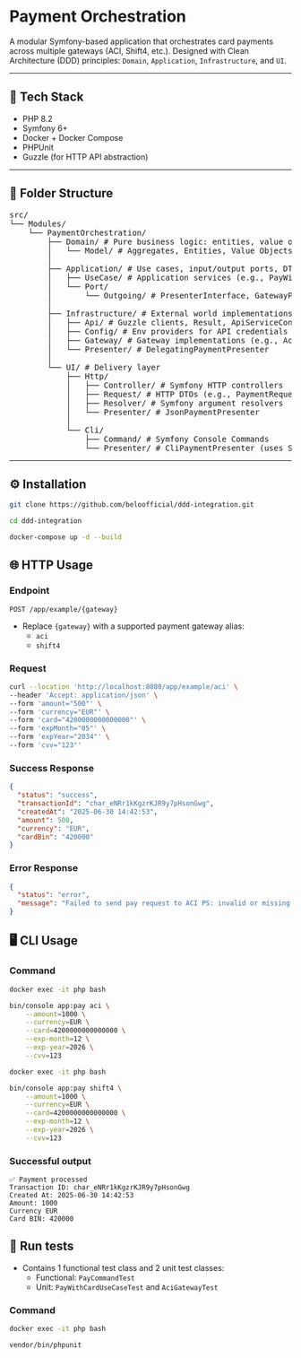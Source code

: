 # Payment Orchestration

A modular Symfony-based application that orchestrates card payments across multiple gateways (ACI, Shift4, etc.). Designed with Clean Architecture (DDD) principles: `Domain`, `Application`, `Infrastructure`, and `UI`.

---

## 🧱 Tech Stack

- PHP 8.2
- Symfony 6+
- Docker + Docker Compose
- PHPUnit
- Guzzle (for HTTP API abstraction)

---

## 📁 Folder Structure

<pre>
src/ 
└── Modules/ 
    └── PaymentOrchestration/ 
        ├── Domain/ # Pure business logic: entities, value objects, interfaces (ports) 
        │   └── Model/ # Aggregates, Entities, Value Objects
        │
        ├── Application/ # Use cases, input/output ports, DTOs 
        │   ├── UseCase/ # Application services (e.g., PayWithCardUseCase) 
        │   └── Port/ 
        │       └── Outgoing/ # PresenterInterface, GatewayProvider, etc.
        │ 
        ├── Infrastructure/ # External world implementations 
        │   ├── Api/ # Guzzle clients, Result, ApiServiceConfig 
        │   ├── Config/ # Env providers for API credentials 
        │   ├── Gateway/ # Gateway implementations (e.g., Aci, Shift4) 
        │   └── Presenter/ # DelegatingPaymentPresenter 
        │ 
        └── UI/ # Delivery layer 
            ├── Http/ 
            │   ├── Controller/ # Symfony HTTP controllers 
            │   ├── Request/ # HTTP DTOs (e.g., PaymentRequest) 
            │   ├── Resolver/ # Symfony argument resolvers 
            │   └── Presenter/ # JsonPaymentPresenter 
            │ 
            └── Cli/ 
                ├── Command/ # Symfony Console Commands 
                └── Presenter/ # CliPaymentPresenter (uses SymfonyStyle) </pre>

---

## ⚙️ Installation

```bash
git clone https://github.com/beloofficial/ddd-integration.git

cd ddd-integration

docker-compose up -d --build
```

## 🌐 HTTP Usage

### Endpoint

`POST /app/example/{gateway}`

- Replace `{gateway}` with a supported payment gateway alias:
    - `aci`
    - `shift4`

### Request

```bash
curl --location 'http://localhost:8080/app/example/aci' \
--header 'Accept: application/json' \
--form 'amount="500"' \
--form 'currency="EUR"' \
--form 'card="4200000000000000"' \
--form 'expMonth="05"' \
--form 'expYear="2034"' \
--form 'cvv="123"'
```

### Success Response

```json
{
  "status": "success",
  "transactionId": "char_eNRr1kKgzrKJR9y7pHsonGwg",
  "createdAt": "2025-06-30 14:42:53",
  "amount": 500,
  "currency": "EUR",
  "cardBin": "420000"
}
```

### Error Response

```json
{
  "status": "error",
  "message": "Failed to send pay request to ACI PS: invalid or missing parameter"
}
```

## 🖥️ CLI Usage

### Command

```bash
docker exec -it php bash

bin/console app:pay aci \
    --amount=1000 \
    --currency=EUR \
    --card=4200000000000000 \
    --exp-month=12 \
    --exp-year=2026 \
    --cvv=123    
```

```bash
docker exec -it php bash

bin/console app:pay shift4 \
    --amount=1000 \
    --currency=EUR \
    --card=4200000000000000 \
    --exp-month=12 \
    --exp-year=2026 \
    --cvv=123    
```

### Successful output

```text
✅ Payment processed
Transaction ID: char_eNRr1kKgzrKJR9y7pHsonGwg
Created At: 2025-06-30 14:42:53
Amount: 1000
Currency EUR
Card BIN: 420000
```

## 🧪 Run tests

- Contains 1 functional test class and 2 unit test classes:
    - Functional: `PayCommandTest`
    - Unit: `PayWithCardUseCaseTest` and `AciGatewayTest`

### Command

```bash
docker exec -it php bash

vendor/bin/phpunit
```

